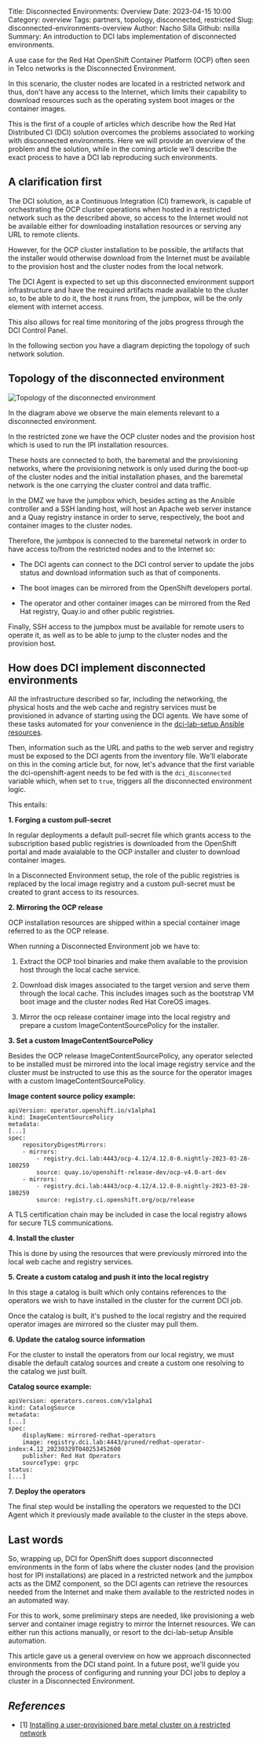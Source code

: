 Title: Disconnected Environments: Overview
Date: 2023-04-15 10:00
Category: overview
Tags: partners, topology, disconnected, restricted
Slug: disconnected-environments-overview
Author: Nacho Silla
Github: nsilla
Summary: An introduction to DCI labs implementation of disconnected environments.

A use case for the Red Hat OpenShift Container Platform (OCP) often seen in Telco networks is the Disconnected Environment.

In this scenario, the cluster nodes are located in a restricted network and thus, don't have any access to the Internet, which limits their capability to download resources such as the operating system boot images or the container images.

This is the first of a couple of articles which describe how the Red Hat Distributed CI (DCI) solution overcomes the problems associated to working with disconnected environments. Here we will provide an overview of the problem and the solution, while in the coming article we'll describe the exact process to have a DCI lab reproducing such environments.

## A clarification first

The DCI solution, as a Continuous Integration (CI) framework, is capable of orchestrating the OCP cluster operations when hosted in a restricted network such as the described above, so access to the Internet would not be available either for downloading installation resources or serving any URL to remote clients.

However, for the OCP cluster installation to be possible, the artifacts that the installer would otherwise download from the Internet must be available to the provision host and the cluster nodes from the local network.

The DCI Agent is expected to set up this disconnected environment support infrastructure and have the required artifacts made available to the cluster so, to be able to do it, the host it runs from, the jumpbox, will be the only element with internet access.

This also allows for real time monitoring of the jobs progress through the DCI Control Panel.

In the following section you have a diagram depicting the topology of such network solution.

## Topology of the disconnected environment

![Topology of the disconnected environment](images/2023-04-15/topology.png)

In the diagram above we observe the main elements relevant to a disconnected environment.

In the restricted zone we have the OCP cluster nodes and the provision host which is used to run the IPI installation resources.

These hosts are connected to both, the baremetal and the provisioning networks, where the provisioning network is only used during the boot-up of the cluster nodes and the initial installation phases, and the baremetal network is the one carrying the cluster control and data traffic.

In the DMZ we have the jumpbox which, besides acting as the Ansible controller and a SSH landing host, will host an Apache web server instance and a Quay registry instance in order to serve, respectively, the boot and container images to the cluster nodes.

Therefore, the jumbpox is connected to the baremetal network in order to have access to/from the restricted nodes and to the Internet so:

- The DCI agents can connect to the DCI control server to update the jobs status and download information such as that of components.

- The boot images can be mirrored from the OpenShift developers portal.

- The operator and other container images can be mirrored from the Red Hat registry, Quay.io and other public registries.

Finally, SSH access to the jumpbox must be available for remote users to operate it, as well as to be able to jump to the cluster nodes and the provision host.

## How does DCI implement disconnected environments

All the infrastructure described so far, including the networking, the physical hosts and the web cache and registry services must be provisioned in advance of starting using the DCI agents. We have some of these tasks automated for your convenience in the [dci-lab-setup Ansible resources](https://github.com/dci-labs/dci-lab-setup).

Then, information such as the URL and paths to the web server and registry must be exposed to the DCI agents from the inventory file. We'll elaborate on this in the coming article but, for now, let's advance that the first variable the dci-openshift-agent needs to be fed with is the `dci_disconnected` variable which, when set to `true`, triggers all the disconnected environment logic.

This entails:

**1. Forging a custom pull-secret**

In regular deployments a default pull-secret file which grants access to the subscription based public registries is downloaded from the OpenShift portal and made avaialable to the OCP installer and cluster to download container images.

In a Disconnected Environment setup, the role of the public registries is replaced by the local image registry and a custom pull-secret must be created to grant access to its resources.

**2. Mirroring the OCP release**

OCP installation resources are shipped within a special container image referred to as the OCP release.

When running a Disconnected Environment job we have to:

1. Extract the OCP tool binaries and make them available to the provision host through the local cache service.

2. Download disk images associated to the target version and serve them through the local cache. This includes images such as the bootstrap VM boot image and the cluster nodes Red Hat CoreOS images.

3. Mirror the ocp release container image into the local registry and prepare a custom ImageContentSourcePolicy for the installer.

**3. Set a custom ImageContentSourcePolicy**

Besides the OCP release ImageContentSourcePolicy, any operator selected to be installed must be mirrored into the local image registry service and the cluster must be instructed to use this as the source for the operator images with a custom ImageContentSourcePolicy.

**Image content source policy example:**

    apiVersion: operator.openshift.io/v1alpha1
    kind: ImageContentSourcePolicy
    metadata:
    [...]
    spec:
        repositoryDigestMirrors:
        - mirrors:
            - registry.dci.lab:4443/ocp-4.12/4.12.0-0.nightly-2023-03-28-180259
            source: quay.io/openshift-release-dev/ocp-v4.0-art-dev
        - mirrors:
            - registry.dci.lab:4443/ocp-4.12/4.12.0-0.nightly-2023-03-28-180259
            source: registry.ci.openshift.org/ocp/release

A TLS certification chain may be included in case the local registry allows for secure TLS communications.

**4. Install the cluster**

This is done by using the resources that were previously mirrored into the local web cache and registry services.

**5. Create a custom catalog and push it into the local registry**

In this stage a catalog is built which only contains references to the operators we wish to have installed in the cluster for the current DCI job.

Once the catalog is built, it's pushed to the local registry and the required operator images are mirrored so the cluster may pull them.

**6. Update the catalog source information**

For the cluster to install the operators from our local registry, we must disable the default catalog sources and create a custom one resolving to the catalog we just built.

**Catalog source example:**

    apiVersion: operators.coreos.com/v1alpha1
    kind: CatalogSource
    metadata:
    [...]
    spec:
        displayName: mirrored-redhat-operators
        image: registry.dci.lab:4443/pruned/redhat-operator-index:4.12_20230329T040253452600
        publisher: Red Hat Operators
        sourceType: grpc
    status:
    [...]

**7. Deploy the operators**

The final step would be installing the operators we requested to the DCI Agent which it previously made available to the cluster in the steps above.

## Last words

So, wrapping up, DCI for OpenShift does support disconnected environments in the form of labs where the cluster nodes (and the provision host for IPI installations) are placed in a restricted network and the jumpbox acts as the DMZ component, so the DCI agents can retrieve the resources needed from the Internet and make them available to the restricted nodes in an automated way.

For this to work, some preliminary steps are needed, like provisioning a web server and container image registry to mirror the Internet resources. We can either run this actions manually, or resort to the dci-lab-setup Ansible automation.

This article gave us a general overview on how we approach disconnected environments from the DCI stand point. In a future post, we'll guide you through the process of configuring and running your DCI jobs to deploy a cluster in a Disconnected Environment.

## *References*

- [1] [Installing a user-provisioned bare metal cluster on a restricted network](https://docs.openshift.com/container-platform/4.12/installing/installing_bare_metal/installing-restricted-networks-bare-metal.html)
